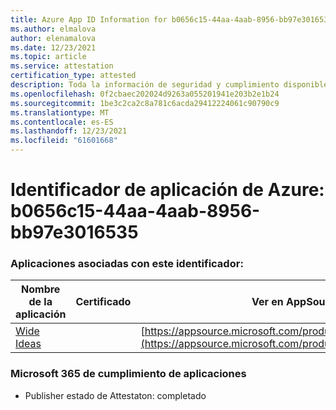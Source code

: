 ```yaml
---
title: Azure App ID Information for b0656c15-44aa-4aab-8956-bb97e3016535
ms.author: elmalova
author: elenamalova
ms.date: 12/23/2021
ms.topic: article
ms.service: attestation
certification_type: attested
description: Toda la información de seguridad y cumplimiento disponible para b0656c15-44aa-4aab-8956-bb97e3016535.
ms.openlocfilehash: 0f2cbaec202024d9263a055201941e203b2e1b24
ms.sourcegitcommit: 1be3c2ca2c8a781c6acda29412224061c90790c9
ms.translationtype: MT
ms.contentlocale: es-ES
ms.lasthandoff: 12/23/2021
ms.locfileid: "61601668"
---
```

# <a name="azure-app-id-b0656c15-44aa-4aab-8956-bb97e3016535"></a>Identificador de aplicación de Azure: b0656c15-44aa-4aab-8956-bb97e3016535


### <a name="apps-associated-with-this-id"></a>Aplicaciones asociadas con este identificador:
| **Nombre de la aplicación** | **Certificado** | **Ver en AppSource** |
|--------------|---------------|-----------------------|
| [Wide Ideas](https://docs.microsoft.com/microsoft-365-app-certification/forward/WA200000819) |  | [https://appsource.microsoft.com/product/office/WA200000819](https://appsource.microsoft.com/product/office/WA200000819) |

### <a name="microsoft-365-app-compliance-status"></a>Microsoft 365 de cumplimiento de aplicaciones
- Publisher estado de Attestaton: completado
